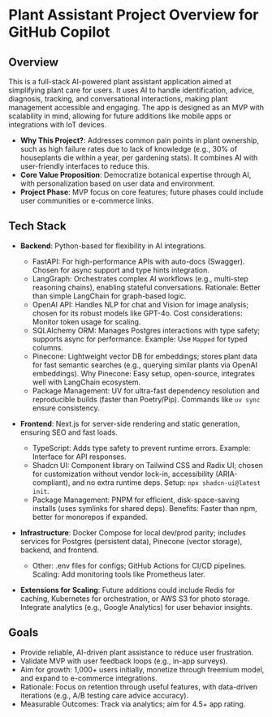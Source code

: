 # Plant Assistant Project Overview for GitHub Copilot

## Overview
This is a full-stack AI-powered plant assistant application aimed at simplifying plant care for users. It uses AI to handle identification, advice, diagnosis, tracking, and conversational interactions, making plant management accessible and engaging. The app is designed as an MVP with scalability in mind, allowing for future additions like mobile apps or integrations with IoT devices.

- **Why This Project?**: Addresses common pain points in plant ownership, such as high failure rates due to lack of knowledge (e.g., 30% of houseplants die within a year, per gardening stats). It combines AI with user-friendly interfaces to reduce this.
- **Core Value Proposition**: Democratize botanical expertise through AI, with personalization based on user data and environment.
- **Project Phase**: MVP focus on core features; future phases could include user communities or e-commerce links.

## Tech Stack
- **Backend**: Python-based for flexibility in AI integrations.
  - FastAPI: For high-performance APIs with auto-docs (Swagger). Chosen for async support and type hints integration.
  - LangGraph: Orchestrates complex AI workflows (e.g., multi-step reasoning chains), enabling stateful conversations. Rationale: Better than simple LangChain for graph-based logic.
  - OpenAI API: Handles NLP for chat and Vision for image analysis; chosen for its robust models like GPT-4o. Cost considerations: Monitor token usage for scaling.
  - SQLAlchemy ORM: Manages Postgres interactions with type safety; supports async for performance. Example: Use `Mapped` for typed columns.
  - Pinecone: Lightweight vector DB for embeddings; stores plant data for fast semantic searches (e.g., querying similar plants via OpenAI embeddings). Why Pinecone: Easy setup, open-source, integrates well with LangChain ecosystem.
  - Package Management: UV for ultra-fast dependency resolution and reproducible builds (faster than Poetry/Pip). Commands like `uv sync` ensure consistency.

- **Frontend**: Next.js for server-side rendering and static generation, ensuring SEO and fast loads.
  - TypeScript: Adds type safety to prevent runtime errors. Example: Interface for API responses.
  - Shadcn UI: Component library on Tailwind CSS and Radix UI; chosen for customization without vendor lock-in, accessibility (ARIA-compliant), and no extra runtime deps. Setup: `npx shadcn-ui@latest init`.
  - Package Management: PNPM for efficient, disk-space-saving installs (uses symlinks for shared deps). Benefits: Faster than npm, better for monorepos if expanded.

- **Infrastructure**: Docker Compose for local dev/prod parity; includes services for Postgres (persistent data), Pinecone (vector storage), backend, and frontend.
  - Other: .env files for configs; GitHub Actions for CI/CD pipelines. Scaling: Add monitoring tools like Prometheus later.

- **Extensions for Scaling**: Future additions could include Redis for caching, Kubernetes for orchestration, or AWS S3 for photo storage. Integrate analytics (e.g., Google Analytics) for user behavior insights.

## Goals
- Provide reliable, AI-driven plant assistance to reduce user frustration.
- Validate MVP with user feedback loops (e.g., in-app surveys).
- Aim for growth: 1,000+ users initially, monetize through freemium model, and expand to e-commerce integrations.
- Rationale: Focus on retention through useful features, with data-driven iterations (e.g., A/B testing care advice accuracy).
- Measurable Outcomes: Track via analytics; aim for 4.5+ app rating.

